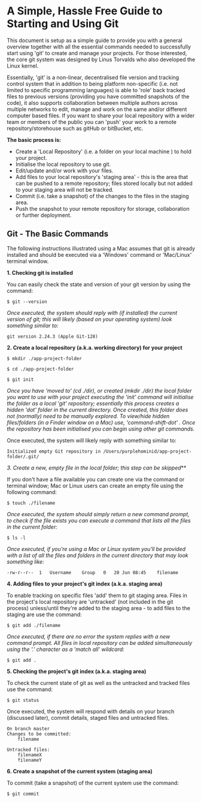 # A Simple, Hassle Free Guide to Starting and Using Git

This document is setup as a simple guide to provide you with a general overview together with all the essential commands needed to successfully start using 'git' to create and manage your projects.  For those  interested, the core git system was designed by Linus Torvalds who also developed the Linux kernel.

Essentially, 'git' is a non-linear, decentralised file version and tracking control system that in addition to being platform non-specific (i.e. not limited to specific programming languages) is able to 'role' back tracked files to previous versions (providing you have committed snapshots of the code),  it also supports collaboration between multiple authors across multiple networks to edit, manage and work on the same and/or different computer based files. If you want to share your local repository with a wider team or members of the public you can 'push' your work to a remote repository/storehouse such as gitHub or bitBucket, etc.

**The basic process is:**

- Create a 'Local Repository' (i.e. a folder on your local machine ) to hold your project.
- Initialise the local repository to use git.
- Edit/update and/or work with your files.
- Add files to your local repository's  'staging area' - this is the area that can be pushed to a remote repository; files stored locally but not added to your staging area will not be tracked.
- Commit (i.e. take a snapshot) of the changes to the files in the staging area.
- Push the snapshot to your remote repository for storage, collaboration or further deployment.



## Git - The Basic Commands

The following instructions illustrated using a Mac assumes that git  is already installed and should be executed via a 'Windows' command or 'Mac/Linux' terminal window.  



**1. Checking git is installed**

You can easily check the state and version of your git version by using the command:

`$ git --version`

*Once executed, the system should reply with (if installed) the current version of git; this will likely (based on your operating system) look something similar to:*

`git version 2.24.3 (Apple Git-128)` 



**2. Create a local repository (a.k.a. working directory) for your project**

`$ mkdir ./app-project-folder`

`$ cd ./app-project-folder`

`$ git init` 

*Once you have 'moved  to' (cd ./dir), or  created (mkdir ./dir) the local folder you want to use with your project executing the 'init' command will initialise the folder as a  local 'git' repository; essentially this process creates a hidden 'dot' folder in the current directory.  Once created, this folder does not (normally) need to be manually explored. To view/hide hidden files/folders (in a Finder window on a Mac) use, 'command-shift-dot' .  Once the repository has been initialised you can begin using other git commands.*  

Once executed, the system will likely reply with something similar to:

```
Initialized empty Git repository in /Users/purplehominid/app-project-folder/.git/
```



**3. Create a new, empty file in the local folder*; this step can be skipped***

If you don't have a file available you can create one via the command or terminal window; Mac or Linux users can create an empty file using the following command:

`$ touch ./filename`

*Once executed, the system should simply return a new command prompt, to check if the file exists you can execute a command that lists all the files in the current folder:*

`$ ls -l`

*Once executed, if you're using a Mac or Linux system you'll be provided with a list of all the files and folders in the current directory that may look something like:*

```
-rw-r--r--	1	Username	Group	0	20 Jun 08:45	filename
```



**4. Adding files to your project's git index (a.k.a. staging area)**

To enable tracking on specific files 'add' them to git staging area.  Files in the project's local repository are 'untracked' (not included in the git process) unless/until they're added to the staging area  - to add files to the staging are use the command:

`$ git add ./filename` 

*Once executed, if there are no error the system replies with a new command prompt.  All files in local repository can be added simultaneously using the '.' character as a 'match all' wildcard:*

`$ git add .` 



**5. Checking the project's git index (a.k.a. staging area)**

To check the current state of git as well as the untracked and tracked files  use the command:

`$ git status`

Once executed, the system will respond with details on your branch (discussed later), commit details, staged files and untracked files.

```
On branch master
Changes to be committed:
	filename

Untracked files:
	filenameX
	filenameY
```



**6. Create a snapshot of the current system (staging area)**

To commit (take a snapshot) of the current system use the command:

`$ git commit`





